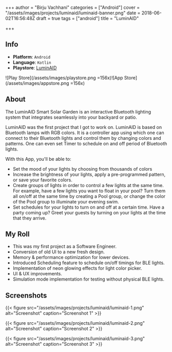 +++
author = "Birju Vachhani"
categories = ["Android"]
cover = "/assets/images/projects/luminaid/luminaid-banner.png"
date = 2018-06-02T16:56:48Z
draft = true
tags = ["android"]
title = "LuminAID"

+++
## Info

* **Platform**:     `Android`
* **Language**:     `Kotlin`
* **Playstore**:    [LuminAID](https://play.google.com/store/apps/details?id=com.luminaid.ssg "LuminAID Android")

![Play Store](/assets/images/playstore.png =156x)![App Store](/assets/images/appstore.png =156x)

## About

The LuminAID Smart Solar Garden is an interactive Bluetooth lighting system that integrates seamlessly into your backyard or patio.

LuminAID was the first project that I got to work on. LuminAID is based on Bluetooth lamps with RGB colors. It is a controller app using which one can connect to their Bluetooth lights and control them by changing colors and patterns. One can even set Timer to schedule on and off period of Bluetooth lights.

With this App, you'll be able to:

* Set the mood of your lights by choosing from thousands of colors
* Increase the brightness of your lights, apply a pre-programmed pattern, or save your favorite colors.
* Create groups of lights in order to control a few lights at the same time. For example, have a few lights you want to float in your pool? Turn them all on/off at the same time by creating a Pool group, or change the color of the Pool group to illuminate your evening swim.
* Set schedules for your lights to turn on and off at a certain time. Have a party coming up? Greet your guests by turning on your lights at the time that they arrive.

## My Roll

* This was my first project as a Software Engineer.
* Conversion of old UI to a new fresh design.
* Memory & performance optimization for lower devices.
* Introduced Scheduling feature to schedule on/off timings for BLE lights.
* Implementation of neon glowing effects for light color picker.
* UI & UX improvements.
* Simulation mode implementation for testing without physical BLE lights.

## Screenshots

{{< figure src="/assets/images/projects/luminaid/luminaid-1.png" alt="Screenshot" caption="Screenshot 1" >}}

{{< figure src="/assets/images/projects/luminaid/luminaid-2.png" alt="Screenshot" caption="Screenshot 2" >}}

{{< figure src="/assets/images/projects/luminaid/luminaid-3.png" alt="Screenshot" caption="Screenshot 3" >}}
